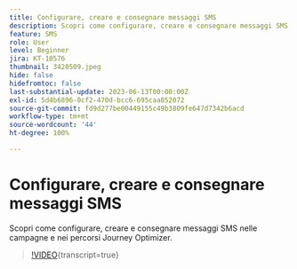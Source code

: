 ```yaml
---
title: Configurare, creare e consegnare messaggi SMS
description: Scopri come configurare, creare e consegnare messaggi SMS nelle campagne e nei percorsi Journey Optimizer.
feature: SMS
role: User
level: Beginner
jira: KT-10576
thumbnail: 3420509.jpeg
hide: false
hidefromtoc: false
last-substantial-update: 2023-06-13T00:00:00Z
exl-id: 5d4b6896-0cf2-470d-bcc6-695caa852072
source-git-commit: fd9d277be00449155c49b3809fe647d7342b6acd
workflow-type: tm+mt
source-wordcount: '44'
ht-degree: 100%

---
```


# Configurare, creare e consegnare messaggi SMS

Scopri come configurare, creare e consegnare messaggi SMS nelle campagne e nei percorsi Journey Optimizer.

>[!VIDEO](https://video.tv.adobe.com/v/3422695?quality=12&learn=on&captions=ita){transcript=true}
